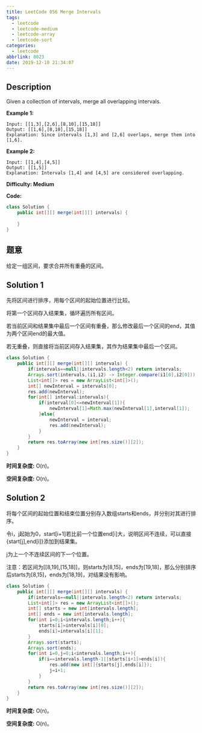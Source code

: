 ```yaml
---
title: LeetCode 056 Merge Intervals
tags:
  - leetcode
  - leetcode-medium
  - leetcode-array
  - leetcode-sort
categories:
  - leetcode
abbrlink: 8023
date: 2019-12-10 21:34:07
---
```


## Description

Given a collection of intervals, merge all overlapping intervals.

**Example 1:**

```
Input: [[1,3],[2,6],[8,10],[15,18]]
Output: [[1,6],[8,10],[15,18]]
Explanation: Since intervals [1,3] and [2,6] overlaps, merge them into [1,6].
```

**Example 2:**

```
Input: [[1,4],[4,5]]
Output: [[1,5]]
Explanation: Intervals [1,4] and [4,5] are considered overlapping.
```

**Difficulty: Medium**

**Code:**

```java
class Solution {
    public int[][] merge(int[][] intervals) {
        
    }
}
```

## 题意

给定一组区间，要求合并所有重叠的区间。

<!-- more -->

## Solution 1

先将区间进行排序，用每个区间的起始位置进行比较。

将第一个区间存入结果集，循环遍历所有区间。

若当前区间和结果集中最后一个区间有重叠，那么修改最后一个区间的end，其值为两个区间end的最大值。

若无重叠，则直接将当前区间存入结果集，其作为结果集中最后一个区间。

```java
class Solution {
    public int[][] merge(int[][] intervals) {
        if(intervals==null||intervals.length<2) return intervals;
        Arrays.sort(intervals,(i1,i2) -> Integer.compare(i1[0],i2[0]));
        List<int[]> res = new ArrayList<int[]>();
        int[] newInterval = intervals[0];
        res.add(newInterval);
        for(int[] interval:intervals){
            if(interval[0]<=newInterval[1]){
                newInterval[1]=Math.max(newInterval[1],interval[1]);
            }else{
                newInterval = interval;
                res.add(newInterval);
            }
        }
        return res.toArray(new int[res.size()][2]);
    }
}
```

**时间复杂度:** O(n)。

**空间复杂度:** O(n)。

## Solution 2

将每个区间的起始位置和结束位置分别存入数组starts和ends，并分别对其进行排序。

令i，j起始为0，start[i+1]若比前一个位置end[i]大，说明区间不连续，可以直接{start[j],end[i]}添加到结果集。

j为上一个不连续区间的下一个位置。

注意：若区间为[[8,19],[15,18]]，则starts为[8,15]，ends为[19,18]，那么分别排序后starts为[8,15]，ends为[18,19]，对结果没有影响。

```java
class Solution {
    public int[][] merge(int[][] intervals) {
        if(intervals==null||intervals.length<2) return intervals;
        List<int[]> res = new ArrayList<int[]>();
        int[] starts = new int[intervals.length];
        int[] ends = new int[intervals.length];
        for(int i=0;i<intervals.length;i++){
            starts[i]=intervals[i][0];
            ends[i]=intervals[i][1];
        }
        Arrays.sort(starts);
        Arrays.sort(ends);
        for(int i=0,j=0;i<intervals.length;i++){
            if(i==intervals.length-1||starts[i+1]>ends[i]){
                res.add(new int[]{starts[j],ends[i]});
                j=i+1;
            }
        }
        return res.toArray(new int[res.size()][2]);
    }
}
```

**时间复杂度:** O(n)。

**空间复杂度:** O(n)。

